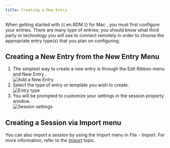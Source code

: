 ```yaml
---
title: Creating a New Entry
---
```

When getting started with {{ en.RDM }} for Mac , you must first configure your entries. There are many type of entries; you should know what third party or technology you will use to connect remotely in order to choose the appropriate entry type(s) that you plan on configuring. 

## Creating a New Entry from the New Entry Menu 

1. The simplest way to create a new entry is through the Edit Ribbon menu and New Entry .  
![Add a New Entry](/img/en/rdm/mac/clip11000.png) 
1. Select the type of entry or template you wish to create.  
![Entry type](/img/en/rdm/mac/clip11001.png) 
1. You will be prompted to customize your settings in the session property window.  
![Session settings](/img/en/rdm/mac/clip10295.png) 

## Creating a Session via Import menu 

You can also import a session by using the Import menu in File - Import. For more information, refer to the [Import](/rdm/mac/commands/file/import/sessions/) topic. 

